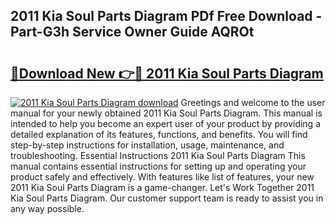 ## 2011 Kia Soul Parts Diagram PDf Free Download - Part-G3h Service Owner Guide AQROt

# <h2><a href="http://dfhh4f.blite.top/?on=2011+Kia+Soul+Parts+Diagram">🔗Download New 👉🔴 2011 Kia Soul Parts Diagram</a></h2>

[![2011 Kia Soul Parts Diagram download](https://i.imgur.com/lujVjoI.png)](http://dfhh4f.blite.top/?on=2011+Kia+Soul+Parts+Diagram)
Greetings and welcome to the user manual for your newly obtained 2011 Kia Soul Parts Diagram. This manual is intended to help you become an expert user of your product by providing a detailed explanation of its features, functions, and benefits. You will find step-by-step instructions for installation, usage, maintenance, and troubleshooting. Essential Instructions 2011 Kia Soul Parts Diagram This manual contains essential instructions for setting up and operating your product safely and effectively. With features like list of features, your new 2011 Kia Soul Parts Diagram is a game-changer. Let's Work Together 2011 Kia Soul Parts Diagram. Our customer support team is ready to assist you in any way possible.
